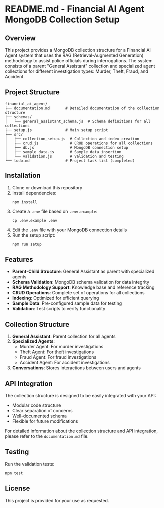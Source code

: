 # README.md - Financial AI Agent MongoDB Collection Setup

## Overview
This project provides a MongoDB collection structure for a Financial AI Agent system that uses the RAG (Retrieval-Augmented Generation) methodology to assist police officials during interrogations. The system consists of a parent "General Assistant" collection and specialized agent collections for different investigation types: Murder, Theft, Fraud, and Accident.

## Project Structure
```
financial_ai_agent/
├── documentation.md       # Detailed documentation of the collection structure
├── schemas/
│   └── general_assistant_schema.js  # Schema definitions for all collections
├── setup.js               # Main setup script
├── src/
│   ├── collection_setup.js  # Collection and index creation
│   ├── crud.js              # CRUD operations for all collections
│   ├── db.js                # MongoDB connection setup
│   ├── sample_data.js       # Sample data insertion
│   └── validation.js        # Validation and testing
└── todo.md                # Project task list (completed)
```

## Installation

1. Clone or download this repository
2. Install dependencies:
   ```
   npm install
   ```
3. Create a `.env` file based on `.env.example`:
   ```
   cp .env.example .env
   ```
4. Edit the `.env` file with your MongoDB connection details
5. Run the setup script:
   ```
   npm run setup
   ```

## Features

- **Parent-Child Structure**: General Assistant as parent with specialized agents
- **Schema Validation**: MongoDB schema validation for data integrity
- **RAG Methodology Support**: Knowledge base and reference tracking
- **CRUD Operations**: Complete set of operations for all collections
- **Indexing**: Optimized for efficient querying
- **Sample Data**: Pre-configured sample data for testing
- **Validation**: Test scripts to verify functionality

## Collection Structure

1. **General Assistant**: Parent collection for all agents
2. **Specialized Agents**:
   - Murder Agent: For murder investigations
   - Theft Agent: For theft investigations
   - Fraud Agent: For fraud investigations
   - Accident Agent: For accident investigations
3. **Conversations**: Stores interactions between users and agents

## API Integration

The collection structure is designed to be easily integrated with your API:

- Modular code structure
- Clear separation of concerns
- Well-documented schema
- Flexible for future modifications

For detailed information about the collection structure and API integration, please refer to the `documentation.md` file.

## Testing

Run the validation tests:
```
npm test
```

## License

This project is provided for your use as requested.
